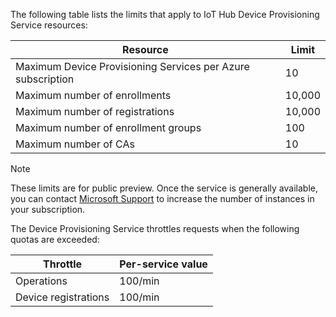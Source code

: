 The following table lists the limits that apply to IoT Hub Device Provisioning Service resources:

| Resource | Limit |
| --- | --- |
| Maximum Device Provisioning Services per Azure subscription | 10 |
| Maximum number of enrollments | 10,000 |
| Maximum number of registrations | 10,000 |
| Maximum number of enrollment groups | 100 |
| Maximum number of CAs | 10 |

> [!NOTE]
> These limits are for public preview. Once the service is generally available, you can contact [Microsoft Support](https://azure.microsoft.com/support/options/) to increase the number of instances in your subscription.

The Device Provisioning Service throttles requests when the following quotas are exceeded:

| Throttle | Per-service value |
| --- | --- |
| Operations | 100/min |
| Device registrations | 100/min |
